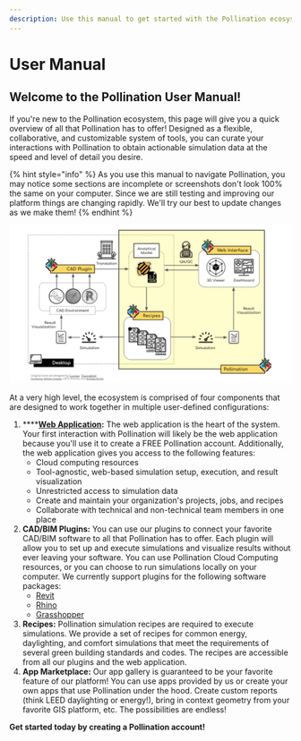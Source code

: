 ```yaml
---
description: Use this manual to get started with the Pollination ecosystem!
---
```


# User Manual

## Welcome to the Pollination User Manual!&#x20;

If you're new to the Pollination ecosystem, this page will give you a quick overview of all that Pollination has to offer! Designed as a flexible, collaborative, and customizable system of tools, you can curate your interactions with Pollination to obtain actionable simulation data at the speed and level of detail you desire.&#x20;

{% hint style="info" %}
As you use this manual to navigate Pollination, you may notice some sections are incomplete or screenshots don't look 100% the same on your computer. Since we are still testing and improving our platform things are changing rapidly. We'll try our best to update changes as we make them!
{% endhint %}

![Diagram of the Pollination Ecosystem](<.gitbook/assets/Pollination Platform.png>)

At a very high level, the ecosystem is comprised of four components that are designed to work together in multiple user-defined configurations:&#x20;

1. ****[**Web Application**](https://www.pollination.cloud/platform)**:** The web application is the heart of the system. Your first interaction with Pollination will likely be the web application because you'll use it to create a FREE Pollination account. Additionally, the web application gives you access to the following features:  &#x20;
   * Cloud computing resources
   * Tool-agnostic, web-based simulation setup, execution, and result visualization
   * Unrestricted access to simulation data
   * Create and maintain your organization's projects, jobs, and recipes
   * Collaborate with technical and non-technical team members in one place
2. **CAD/BIM Plugins:** You can use our plugins to connect your favorite CAD/BIM software to all that Pollination has to offer. Each plugin will allow you to set up and execute simulations and visualize results without ever leaving your software. You can use Pollination Cloud Computing resources, or you can choose to run simulations locally on your computer. We currently support plugins for the following software packages:&#x20;
   * [Revit](https://www.pollination.cloud/revit-plugin)
   * [Rhino](https://www.pollination.cloud/rhino-plugin)
   * [Grasshopper](https://www.pollination.cloud/grasshopper-plugin)
3. **Recipes:** Pollination simulation recipes are required to execute simulations. We provide a set of recipes for common energy, daylighting, and comfort simulations that meet the requirements of several green building standards and codes. The recipes are accessible from all our plugins and the web application.&#x20;
4. **App Marketplace:** Our app gallery is guaranteed to be your favorite feature of our platform! You can use apps provided by us or create your own apps that use Pollination under the hood. Create custom reports (think LEED daylighting or energy!), bring in context geometry from your favorite GIS platform, etc. The possibilities are endless!&#x20;

**Get started today by creating a Pollination account!**&#x20;
